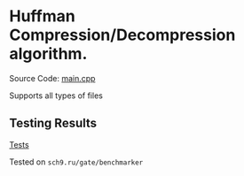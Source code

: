 # Huffman Compression/Decompression algorithm.

Source Code: [main.cpp](src/main.cpp/)

Supports all types of files

## Testing Results

[Tests](Testing.txt/)

Tested on `sch9.ru/gate/benchmarker`

